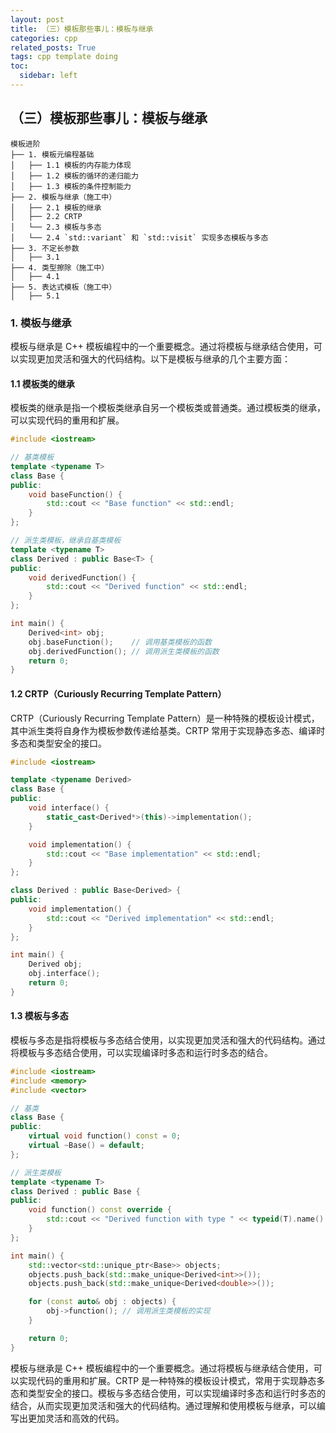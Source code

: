 ```yaml
---
layout: post
title: （三）模板那些事儿：模板与继承
categories: cpp
related_posts: True
tags: cpp template doing
toc:
  sidebar: left
---
```


## （三）模板那些事儿：模板与继承

```plaintext
模板进阶
├── 1. 模板元编程基础
│   ├── 1.1 模板的内存能力体现
│   ├── 1.2 模板的循环的递归能力
│   ├── 1.3 模板的条件控制能力
├── 2. 模板与继承（施工中）
│   ├── 2.1 模板的继承
│   ├── 2.2 CRTP
│   └── 2.3 模板与多态
│   └── 2.4 `std::variant` 和 `std::visit` 实现多态模板与多态
├── 3. 不定长参数
│   ├── 3.1
├── 4. 类型擦除（施工中）
│   ├── 4.1
├── 5. 表达式模板（施工中）
│   ├── 5.1
```

### 1. 模板与继承

模板与继承是 C++ 模板编程中的一个重要概念。通过将模板与继承结合使用，可以实现更加灵活和强大的代码结构。以下是模板与继承的几个主要方面：

#### 1.1 模板类的继承

模板类的继承是指一个模板类继承自另一个模板类或普通类。通过模板类的继承，可以实现代码的重用和扩展。

```cpp
#include <iostream>

// 基类模板
template <typename T>
class Base {
public:
    void baseFunction() {
        std::cout << "Base function" << std::endl;
    }
};

// 派生类模板，继承自基类模板
template <typename T>
class Derived : public Base<T> {
public:
    void derivedFunction() {
        std::cout << "Derived function" << std::endl;
    }
};

int main() {
    Derived<int> obj;
    obj.baseFunction();    // 调用基类模板的函数
    obj.derivedFunction(); // 调用派生类模板的函数
    return 0;
}
```

#### 1.2 CRTP（Curiously Recurring Template Pattern）

CRTP（Curiously Recurring Template Pattern）是一种特殊的模板设计模式，其中派生类将自身作为模板参数传递给基类。CRTP 常用于实现静态多态、编译时多态和类型安全的接口。

```cpp
#include <iostream>

template <typename Derived>
class Base {
public:
    void interface() {
        static_cast<Derived*>(this)->implementation();
    }

    void implementation() {
        std::cout << "Base implementation" << std::endl;
    }
};

class Derived : public Base<Derived> {
public:
    void implementation() {
        std::cout << "Derived implementation" << std::endl;
    }
};

int main() {
    Derived obj;
    obj.interface();
    return 0;
}
```

#### 1.3 模板与多态

模板与多态是指将模板与多态结合使用，以实现更加灵活和强大的代码结构。通过将模板与多态结合使用，可以实现编译时多态和运行时多态的结合。

```cpp
#include <iostream>
#include <memory>
#include <vector>

// 基类
class Base {
public:
    virtual void function() const = 0;
    virtual ~Base() = default;
};

// 派生类模板
template <typename T>
class Derived : public Base {
public:
    void function() const override {
        std::cout << "Derived function with type " << typeid(T).name() << std::endl;
    }
};

int main() {
    std::vector<std::unique_ptr<Base>> objects;
    objects.push_back(std::make_unique<Derived<int>>());
    objects.push_back(std::make_unique<Derived<double>>());

    for (const auto& obj : objects) {
        obj->function(); // 调用派生类模板的实现
    }

    return 0;
}
```

模板与继承是 C++ 模板编程中的一个重要概念。通过将模板与继承结合使用，可以实现代码的重用和扩展。CRTP 是一种特殊的模板设计模式，常用于实现静态多态和类型安全的接口。模板与多态结合使用，可以实现编译时多态和运行时多态的结合，从而实现更加灵活和强大的代码结构。通过理解和使用模板与继承，可以编写出更加灵活和高效的代码。
